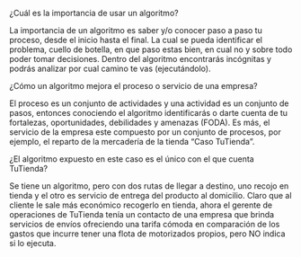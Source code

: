 ¿Cuál es la importancia de usar un algoritmo?

La importancia de un algoritmo es saber y/o conocer paso a paso tu proceso, desde el inicio hasta el final. La cual se pueda identificar el problema, cuello de botella, en que paso estas bien, en cual no y sobre todo poder tomar decisiones. Dentro del algoritmo encontrarás incógnitas y podrás analizar por cual camino te vas (ejecutándolo). 


¿Cómo un algoritmo mejora el proceso o servicio de una empresa?

El proceso es un conjunto de actividades y una actividad es un conjunto de pasos, entonces conociendo el algoritmo identificarás o darte cuenta de tu fortalezas, oportunidades, debilidades y amenazas (FODA). Es más, el servicio de la empresa este compuesto por un conjunto de procesos, por ejemplo, el reparto de la mercadería de la tienda “Caso TuTienda”.


¿El algoritmo expuesto en este caso es el único con el que cuenta TuTienda?

Se tiene un algoritmo, pero con dos rutas de llegar a destino, uno recojo en tienda y el otro es servicio de entrega del producto al domicilio. Claro que al cliente le sale más económico recogerlo en tienda, ahora el gerente de operaciones de TuTienda tenía un contacto de una empresa que brinda servicios de envíos ofreciendo una tarifa cómoda en comparación de los gastos que incurre tener una flota de motorizados propios, pero NO indica si lo ejecuta. 

